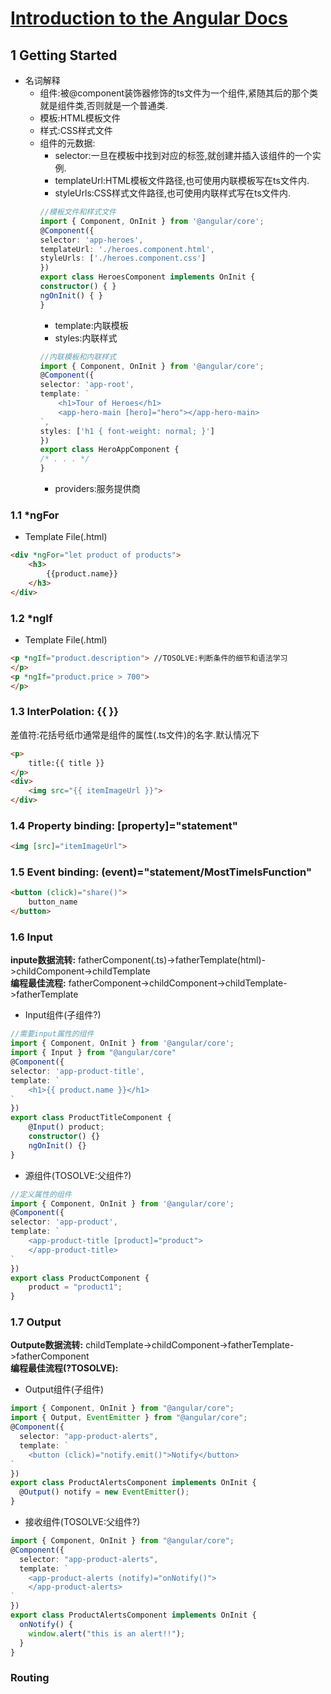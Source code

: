 # [Introduction to the Angular Docs](https://angular.io/docs)
## 1 Getting Started
* 名词解释 
  * 组件:被@component装饰器修饰的ts文件为一个组件,紧随其后的那个类就是组件类,否则就是一个普通类.
  * 模板:HTML模板文件
  * 样式:CSS样式文件
  * 组件的元数据:  
    * selector:一旦在模板中找到对应的标签,就创建并插入该组件的一个实例.
    * templateUrl:HTML模板文件路径,也可使用内联模板写在ts文件内.
    * styleUrls:CSS样式文件路径,也可使用内联样式写在ts文件内.
    ```ts
    //模板文件和样式文件
    import { Component, OnInit } from '@angular/core';
    @Component({
    selector: 'app-heroes',
    templateUrl: './heroes.component.html',
    styleUrls: ['./heroes.component.css']
    })
    export class HeroesComponent implements OnInit {
    constructor() { }
    ngOnInit() { }
    }
    ```
    * template:内联模板
    * styles:内联样式
    ```ts
    //内联模板和内联样式
    import { Component, OnInit } from '@angular/core';
    @Component({
    selector: 'app-root',
    template: `
        <h1>Tour of Heroes</h1>
        <app-hero-main [hero]="hero"></app-hero-main>
    `,
    styles: ['h1 { font-weight: normal; }']
    })
    export class HeroAppComponent {
    /* . . . */
    }
    ```
    * providers:服务提供商
### 1.1 *ngFor  
* Template File(.html)
```html
<div *ngFor="let product of products">
    <h3>
        {{product.name}}
    </h3>
</div>
```
### 1.2 *ngIf  
* Template File(.html)
```html
<p *ngIf="product.description"> //TOSOLVE:判断条件的细节和语法学习    
</p>
<p *ngIf="product.price > 700">	
</p>
```
### 1.3 InterPolation: {{ }} 
差值符:花括号纸巾通常是组件的属性(.ts文件)的名字.默认情况下
```html
<p>
    title:{{ title }}
</p>
<div>
    <img src="{{ itemImageUrl }}">
</div>
```
### 1.4 Property binding: [property]="statement" 
```html
<img [src]="itemImageUrl">
```
### 1.5 Event binding: (event)="statement/MostTimeIsFunction"  
```html
<button (click)="share()">
    button_name
</button>
```
### 1.6 Input
**inpute数据流转:** fatherComponent(.ts)->fatherTemplate(html)->childComponent->childTemplate  
**编程最佳流程:** fatherComponent->childComponent->childTemplate->fatherTemplate 
* Input组件(子组件?)
```ts
//需要input属性的组件
import { Component, OnInit } from '@angular/core';
import { Input } from "@angular/core"
@Component({
selector: 'app-product-title',
template: `
    <h1>{{ product.name }}</h1>
`
})
export class ProductTitleComponent {
    @Input() product;
    constructor() {}
    ngOnInit() {}
}
```  
* 源组件(TOSOLVE:父组件?)
```ts
//定义属性的组件
import { Component, OnInit } from '@angular/core';
@Component({
selector: 'app-product',
template: `
    <app-product-title [product]="product">  
	</app-product-title>
`
})
export class ProductComponent {
    product = "product1";
}
```
### 1.7 Output
**Outpute数据流转:** childTemplate->childComponent->fatherTemplate->fatherComponent  
**编程最佳流程(?TOSOLVE):** 
* Output组件(子组件)
```ts
import { Component, OnInit } from "@angular/core";
import { Output, EventEmitter } from "@angular/core";
@Component({
  selector: "app-product-alerts",
  template: `
    <button (click)="notify.emit()">Notify</button>
`
})
export class ProductAlertsComponent implements OnInit {
  @Output() notify = new EventEmitter();
}
```
* 接收组件(TOSOLVE:父组件?)
```ts
import { Component, OnInit } from "@angular/core";
@Component({
  selector: "app-product-alerts",
  template: `
	<app-product-alerts (notify)="onNotify()">
	</app-product-alerts>
`
})
export class ProductAlertsComponent implements OnInit {
  onNotify() {
    window.alert("this is an alert!!");
  }
}
```
### Routing


